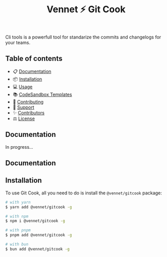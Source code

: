 <h1 align="center">Vennet ⚡️ Git Cook</h1>

<br />

Cli tools is a powerfull tool for standarize the commits and changelogs for your teams.

## Table of contents

- 📋 [Documentation](#documentation)
- 📦 [Installation](#installation)
- 💻 [Usage](#usage)
- 📚 [CodeSandbox Templates](#codesandbox-templates)
- 📝 [Contributing](#contributing)
- 💖 [Support](#support-chakra-ui)
- ✨ [Contributors](#contributors)
- ⚖️ [License](#license)

## Documentation

In progress...

## Documentation

## Installation

To use Git Cook, all you need to do is install the
`@vennet/gitcook` package:

```sh
# with yarn
$ yarn add @vennet/gitcook -g

# with npm
$ npm i @vennet/gitcook -g

# with pnpm
$ pnpm add @vennet/gitcook -g

# with bun
$ bun add @vennet/gitcook -g
```
